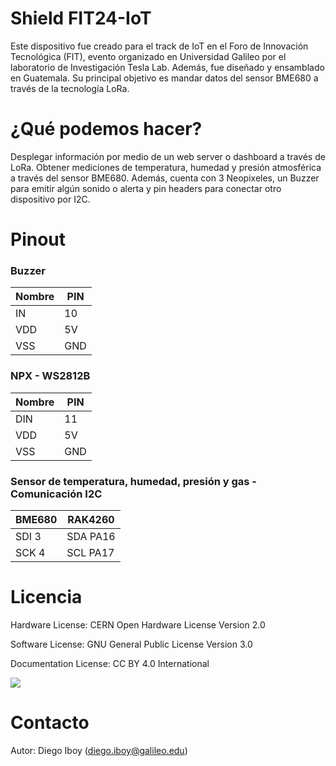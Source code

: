 # Shield FIT24-IoT
Este dispositivo fue creado para el track de IoT en el Foro de Innovación Tecnológica (FIT), evento organizado en Universidad Galileo por el laboratorio de Investigación Tesla Lab. Además, fue diseñado y ensamblado en Guatemala. Su principal objetivo es mandar datos del sensor BME680 a través de la tecnología LoRa.


# ¿Qué podemos hacer?

Desplegar información por medio de un web server o dashboard a través de LoRa. Obtener mediciones de temperatura, humedad y presión atmosférica a través del sensor BME680. Además, cuenta con 3 Neopixeles, un Buzzer para emitir algún sonido o alerta y pin headers para conectar otro dispositivo por I2C.

# Pinout


### Buzzer
Nombre | PIN 
--- | --- 
IN | 10
VDD | 5V
VSS | GND


### NPX - WS2812B
Nombre | PIN 
--- | --- 
DIN | 11
VDD | 5V
VSS | GND

### Sensor de temperatura, humedad, presión y gas  - Comunicación I2C 
BME680 | RAK4260
--- | ---
SDI 3 | SDA PA16
SCK 4 |  SCL PA17

# Licencia

Hardware License: CERN Open Hardware License Version 2.0

Software License: GNU General Public License Version 3.0

Documentation License: CC BY 4.0 International

![](/img/oshw_facts.svg)

# Contacto

Autor: Diego Iboy (diego.iboy@galileo.edu)

